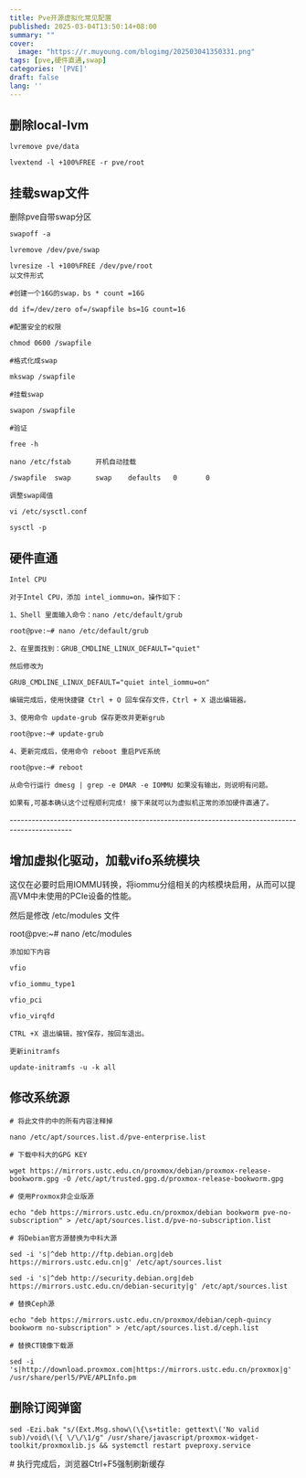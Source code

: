```yaml
---
title: Pve开源虚拟化常见配置
published: 2025-03-04T13:50:14+08:00
summary: ""
cover:
  image: "https://r.muyoung.com/blogimg/202503041350331.png"
tags: [pve,硬件直通,swap]
categories: '[PVE]'
draft: false 
lang: ''
---
```


## 删除local-lvm

```
lvremove pve/data

lvextend -l +100%FREE -r pve/root
```

## 挂载swap文件

删除pve自带swap分区

```
swapoff -a

lvremove /dev/pve/swap

lvresize -l +100%FREE /dev/pve/root
以文件形式

#创建一个16G的swap，bs * count =16G

dd if=/dev/zero of=/swapfile bs=1G count=16

#配置安全的权限

chmod 0600 /swapfile

#格式化成swap

mkswap /swapfile

#挂载swap

swapon /swapfile

#验证

free -h

nano /etc/fstab      开机自动挂载

/swapfile  swap      swap    defaults   0       0

调整swap阈值

vi /etc/sysctl.conf 

sysctl -p
```



## 硬件直通

```
Intel CPU

对于Intel CPU，添加 intel_iommu=on，操作如下：

1、Shell 里面输入命令：nano /etc/default/grub

root@pve:~# nano /etc/default/grub

2、在里面找到：GRUB_CMDLINE_LINUX_DEFAULT="quiet"

然后修改为

GRUB_CMDLINE_LINUX_DEFAULT="quiet intel_iommu=on"

编辑完成后，使用快捷键 Ctrl + O 回车保存文件，Ctrl + X 退出编辑器。

3、使用命令 update-grub 保存更改并更新grub

root@pve:~# update-grub

4、更新完成后，使用命令 reboot 重启PVE系统

root@pve:~# reboot

从命令行运行 dmesg | grep -e DMAR -e IOMMU 如果没有输出，则说明有问题。

如果有,可基本确认这个过程顺利完成! 接下来就可以为虚拟机正常的添加硬件直通了。
```

\-----------------------------------------------------------------------------------------------

## 增加虚拟化驱动，加载vifo系统模块

这仅在必要时启用IOMMU转换，将iommu分组相关的内核模块启用，从而可以提高VM中未使用的PCIe设备的性能。

然后是修改 /etc/modules 文件

root@pve:~# nano /etc/modules

```
添加如下内容

vfio

vfio_iommu_type1

vfio_pci

vfio_virqfd

CTRL +X 退出编辑，按Y保存，按回车退出。

更新initramfs

update-initramfs -u -k all
```

## 修改系统源

```
# 将此文件的中的所有内容注释掉

nano /etc/apt/sources.list.d/pve-enterprise.list

# 下载中科大的GPG KEY

wget https://mirrors.ustc.edu.cn/proxmox/debian/proxmox-release-bookworm.gpg -O /etc/apt/trusted.gpg.d/proxmox-release-bookworm.gpg

# 使用Proxmox非企业版源

echo "deb https://mirrors.ustc.edu.cn/proxmox/debian bookworm pve-no-subscription" > /etc/apt/sources.list.d/pve-no-subscription.list

# 将Debian官方源替换为中科大源

sed -i 's|^deb http://ftp.debian.org|deb https://mirrors.ustc.edu.cn|g' /etc/apt/sources.list

sed -i 's|^deb http://security.debian.org|deb https://mirrors.ustc.edu.cn/debian-security|g' /etc/apt/sources.list

# 替换Ceph源

echo "deb https://mirrors.ustc.edu.cn/proxmox/debian/ceph-quincy bookworm no-subscription" > /etc/apt/sources.list.d/ceph.list

# 替换CT镜像下载源

sed -i 's|http://download.proxmox.com|https://mirrors.ustc.edu.cn/proxmox|g' /usr/share/perl5/PVE/APLInfo.pm
```



## 删除订阅弹窗

```
sed -Ezi.bak "s/(Ext.Msg.show\(\{\s+title: gettext\('No valid sub)/void\(\{ \/\/\1/g" /usr/share/javascript/proxmox-widget-toolkit/proxmoxlib.js && systemctl restart pveproxy.service
```

\# 执行完成后，浏览器Ctrl+F5强制刷新缓存